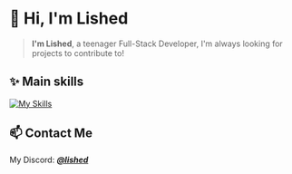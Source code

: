 # 👋 Hi, I'm Lished
> **I'm Lished**, a teenager Full-Stack Developer, I'm always looking for projects to contribute to!
## ✨ Main skills
[![My Skills](https://skillicons.dev/icons?i=python,go,kotlin,ktor,typescript,supabase,next,redis,docker)](https://skillicons.dev)
## 📫 Contact Me
My Discord: [***@lished***](https://discordapp.com/users/727170743217029292)

<!-- [![Anurag's GitHub stats](https://github-readme-stats.vercel.app/api?username=L1shed)](https://github.com/anuraghazra/github-readme-stats)
